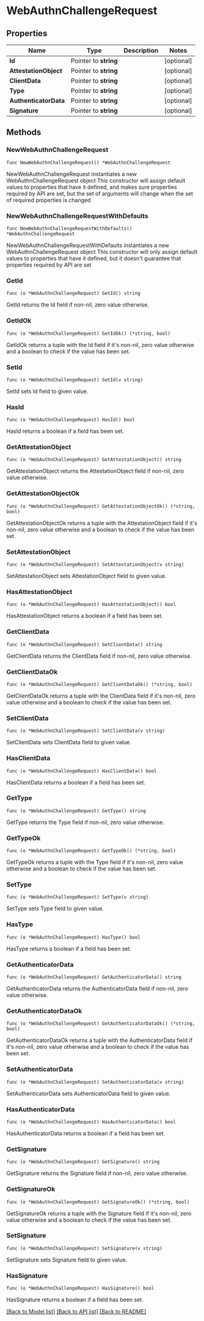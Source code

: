 # WebAuthnChallengeRequest

## Properties

Name | Type | Description | Notes
------------ | ------------- | ------------- | -------------
**Id** | Pointer to **string** |  | [optional] 
**AttestationObject** | Pointer to **string** |  | [optional] 
**ClientData** | Pointer to **string** |  | [optional] 
**Type** | Pointer to **string** |  | [optional] 
**AuthenticatorData** | Pointer to **string** |  | [optional] 
**Signature** | Pointer to **string** |  | [optional] 

## Methods

### NewWebAuthnChallengeRequest

`func NewWebAuthnChallengeRequest() *WebAuthnChallengeRequest`

NewWebAuthnChallengeRequest instantiates a new WebAuthnChallengeRequest object
This constructor will assign default values to properties that have it defined,
and makes sure properties required by API are set, but the set of arguments
will change when the set of required properties is changed

### NewWebAuthnChallengeRequestWithDefaults

`func NewWebAuthnChallengeRequestWithDefaults() *WebAuthnChallengeRequest`

NewWebAuthnChallengeRequestWithDefaults instantiates a new WebAuthnChallengeRequest object
This constructor will only assign default values to properties that have it defined,
but it doesn't guarantee that properties required by API are set

### GetId

`func (o *WebAuthnChallengeRequest) GetId() string`

GetId returns the Id field if non-nil, zero value otherwise.

### GetIdOk

`func (o *WebAuthnChallengeRequest) GetIdOk() (*string, bool)`

GetIdOk returns a tuple with the Id field if it's non-nil, zero value otherwise
and a boolean to check if the value has been set.

### SetId

`func (o *WebAuthnChallengeRequest) SetId(v string)`

SetId sets Id field to given value.

### HasId

`func (o *WebAuthnChallengeRequest) HasId() bool`

HasId returns a boolean if a field has been set.

### GetAttestationObject

`func (o *WebAuthnChallengeRequest) GetAttestationObject() string`

GetAttestationObject returns the AttestationObject field if non-nil, zero value otherwise.

### GetAttestationObjectOk

`func (o *WebAuthnChallengeRequest) GetAttestationObjectOk() (*string, bool)`

GetAttestationObjectOk returns a tuple with the AttestationObject field if it's non-nil, zero value otherwise
and a boolean to check if the value has been set.

### SetAttestationObject

`func (o *WebAuthnChallengeRequest) SetAttestationObject(v string)`

SetAttestationObject sets AttestationObject field to given value.

### HasAttestationObject

`func (o *WebAuthnChallengeRequest) HasAttestationObject() bool`

HasAttestationObject returns a boolean if a field has been set.

### GetClientData

`func (o *WebAuthnChallengeRequest) GetClientData() string`

GetClientData returns the ClientData field if non-nil, zero value otherwise.

### GetClientDataOk

`func (o *WebAuthnChallengeRequest) GetClientDataOk() (*string, bool)`

GetClientDataOk returns a tuple with the ClientData field if it's non-nil, zero value otherwise
and a boolean to check if the value has been set.

### SetClientData

`func (o *WebAuthnChallengeRequest) SetClientData(v string)`

SetClientData sets ClientData field to given value.

### HasClientData

`func (o *WebAuthnChallengeRequest) HasClientData() bool`

HasClientData returns a boolean if a field has been set.

### GetType

`func (o *WebAuthnChallengeRequest) GetType() string`

GetType returns the Type field if non-nil, zero value otherwise.

### GetTypeOk

`func (o *WebAuthnChallengeRequest) GetTypeOk() (*string, bool)`

GetTypeOk returns a tuple with the Type field if it's non-nil, zero value otherwise
and a boolean to check if the value has been set.

### SetType

`func (o *WebAuthnChallengeRequest) SetType(v string)`

SetType sets Type field to given value.

### HasType

`func (o *WebAuthnChallengeRequest) HasType() bool`

HasType returns a boolean if a field has been set.

### GetAuthenticatorData

`func (o *WebAuthnChallengeRequest) GetAuthenticatorData() string`

GetAuthenticatorData returns the AuthenticatorData field if non-nil, zero value otherwise.

### GetAuthenticatorDataOk

`func (o *WebAuthnChallengeRequest) GetAuthenticatorDataOk() (*string, bool)`

GetAuthenticatorDataOk returns a tuple with the AuthenticatorData field if it's non-nil, zero value otherwise
and a boolean to check if the value has been set.

### SetAuthenticatorData

`func (o *WebAuthnChallengeRequest) SetAuthenticatorData(v string)`

SetAuthenticatorData sets AuthenticatorData field to given value.

### HasAuthenticatorData

`func (o *WebAuthnChallengeRequest) HasAuthenticatorData() bool`

HasAuthenticatorData returns a boolean if a field has been set.

### GetSignature

`func (o *WebAuthnChallengeRequest) GetSignature() string`

GetSignature returns the Signature field if non-nil, zero value otherwise.

### GetSignatureOk

`func (o *WebAuthnChallengeRequest) GetSignatureOk() (*string, bool)`

GetSignatureOk returns a tuple with the Signature field if it's non-nil, zero value otherwise
and a boolean to check if the value has been set.

### SetSignature

`func (o *WebAuthnChallengeRequest) SetSignature(v string)`

SetSignature sets Signature field to given value.

### HasSignature

`func (o *WebAuthnChallengeRequest) HasSignature() bool`

HasSignature returns a boolean if a field has been set.


[[Back to Model list]](../README.md#documentation-for-models) [[Back to API list]](../README.md#documentation-for-api-endpoints) [[Back to README]](../README.md)


